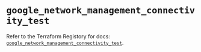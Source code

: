 # `google_network_management_connectivity_test`

Refer to the Terraform Registory for docs: [`google_network_management_connectivity_test`](https://www.terraform.io/docs/providers/google/r/network_management_connectivity_test).
